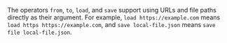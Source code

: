 The operators `from`, `to`, `load`, and `save` support using URLs and file paths
directly as their argument. For example, `load https://example.com` means
`load https https://example.com`, and `save local-file.json` means
`save file local-file.json`.

